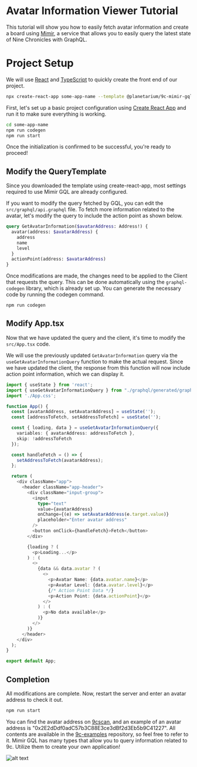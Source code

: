 # Avatar Information Viewer Tutorial

This tutorial will show you how to easily fetch avatar information and create a board using [Mimir](../../guide/general/get-state/get-state-with-mimir-graphql.md), a service that allows you to easily query the latest state of Nine Chronicles with GraphQL.

# Project Setup

We will use [React](https://react.dev/) and [TypeScript](https://www.typescriptlang.org/) to quickly create the front end of our project.

```sh
npx create-react-app some-app-name --template @planetarium/9c-mimir-gql
```

First, let's set up a basic project configuration using [Create React App](https://create-react-app.dev/) and run it to make sure everything is working.

```sh
cd some-app-name
npm run codegen
npm run start
```

Once the initialization is confirmed to be successful, you're ready to proceed!

## Modify the QueryTemplate

Since you downloaded the template using create-react-app, most settings required to use Mimir GQL are already configured.

If you want to modify the query fetched by GQL, you can edit the `src/graphql/api.graphql` file. To fetch more information related to the avatar, let's modify the query to include the action point as shown below.

```graphql
query GetAvatarInformation($avatarAddress: Address!) {
  avatar(address: $avatarAddress) {
    address
    name
    level
  }
  actionPoint(address: $avatarAddress)
}
```

Once modifications are made, the changes need to be applied to the Client that requests the query. This can be done automatically using the `graphql-codegen` library, which is already set up. You can generate the necessary code by running the codegen command.

```sh
npm run codegen
```

## Modify App.tsx

Now that we have updated the query and the client, it's time to modify the `src/App.tsx` code.

We will use the previously updated `GetAvatarInformation` query via the `useGetAvatarInformationQuery` function to make the actual request. Since we have updated the client, the response from this function will now include action point information, which we can display it.

```typescript
import { useState } from 'react';
import { useGetAvatarInformationQuery } from "./graphql/generated/graphql";
import './App.css';

function App() {
  const [avatarAddress, setAvatarAddress] = useState('');
  const [addressToFetch, setAddressToFetch] = useState('');

  const { loading, data } = useGetAvatarInformationQuery({
    variables: { avatarAddress: addressToFetch },
    skip: !addressToFetch
  });

  const handleFetch = () => {
    setAddressToFetch(avatarAddress);
  };

  return (
    <div className="app">
      <header className="app-header">
        <div className="input-group">
          <input
            type="text"
            value={avatarAddress}
            onChange={(e) => setAvatarAddress(e.target.value)}
            placeholder="Enter avatar address"
          />
          <button onClick={handleFetch}>Fetch</button>
        </div>

        {loading ? (
          <p>Loading...</p>
        ) : (
          <>
            {data && data.avatar ? (
              <>
                <p>Avatar Name: {data.avatar.name}</p>
                <p>Avatar Level: {data.avatar.level}</p>
                {/* Action Point Data */}
                <p>Action Point: {data.actionPoint}</p>
              </>
            ) : (
              <p>No data available</p>
            )}
          </>
        )}
      </header>
    </div>
  );
}

export default App;
```

## Completion

All modifications are complete. Now, restart the server and enter an avatar address to check it out.

```sh
npm run start
```

You can find the avatar address on [9cscan](https://9cscan.com/), and an example of an avatar address is "0x2E2dDdf0adC57b3C88E3ce3dBf2d3Eb5b9C41227".
All contents are available in the [9c-examples](https://github.com/planetarium/9c-examples/tree/main/avatar-information) repository, so feel free to refer to it.
Mimir GQL has many types that allow you to query information related to 9c. Utilize them to create your own application!

![alt text](/make-avatar-information-website-result.png)
